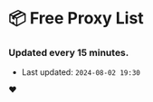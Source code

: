 # :package: Free Proxy List
### Updated every 15 minutes.

- Last updated: `2024-08-02 19:30`

:heart:
